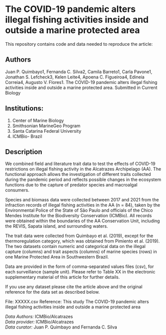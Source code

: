 # The COVID-19 pandemic alters illegal fishing activities inside and outside a marine protected area

This repository contains code and data needed to reproduce the article:

## Authors
Juan P. Quimbayo1, Fernanda C. Silva2, Camila Barreto1, Carla Pavone1, Jonathan S. Lefcheck3, Kelen Leite4, Apoena C. Figueiroa4, Edineia Correia4, Augusto V. Flores1. The COVID-19 pandemic alters illegal fishing activities inside and outside a marine protected area. Submitted in Current Biology 

## Institutions:
 1. Center of Marine Biology    
 2. Smithsonian MarineGeo Program
 3. Santa Catarina Federal University   
 4. ICMBio- Brazil

## Description
We combined field and literature trait data to test the effects of COVID-19 restrictions on illegal fishing activity in the Alcatrazes Archipelago (AA). The functional approach allows the investigation of different traits collected during the pandemic period and reflects possible changes in the ecosystem functions due to the capture of predator species and macroalgal consumers.

Species and biomass data were collected between 2017 and 2021 from the infraction records of illegal fishing activities in the AA (n = 84), taken by the Environmental Police of the State of São Paulo and officials of the Chico Mendes Institute for the Biodiversity Conservation (ICMBio). All records were obtained within the boundaries of the AA Conservation Unit, including the REVIS, Sapata island, and surrounding waters.  

The trait data were collected from Quimbayo et al. (2019), except for the thermoregulation category, which was obtained from Pimiento et al. (2019).
The two datasets contain numeric and categorical data on the illegal capture (columns) and trait aspects (columns) of marine species (rows) in one Marine Protected Area in Southwestern Brazil.

Data are provided in the form of comma-separated values files (csv), for each surveillance (sample unit). Please refer to Table XX in the electronic supplementary material of this article for further details.

If you use any dataset please cite the article above and the original reference for the data 
set as described below.

File: XXXXX.csv
Reference: This study
The COVID-19 pandemic alters illegal fishing activities inside and outside a marine protected area

*Data Authors:*  ICMBio/Alcatrazes   
*Data provider:* ICMBio/Alcatrazes     
*Data curator:* Juan P. Quimbayo and Fernanda C. Silva 
